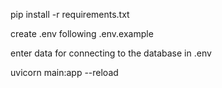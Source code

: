 pip install -r requirements.txt

create .env following .env.example

enter data for connecting to the database in .env

uvicorn main:app --reload   
